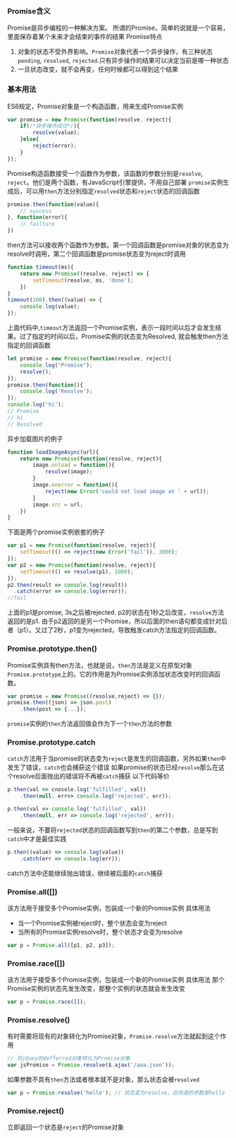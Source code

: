 ### Promise含义
Promise是异步编程的一种解决方案。
所谓的Promise，简单的说就是一个容易，里面保存着某个未来才会结束的事件的结果
Promise特点
1. 对象的状态不受外界影响。`Promise`对象代表一个异步操作，有三种状态`pending`, `resolved`, `rejected`.只有异步操作的结果可以决定当前是哪一种状态
2. 一旦状态改变，就不会再变，任何时候都可以得到这个结果

### 基本用法
ES6规定，Promise对象是一个构造函数，用来生成Promise实例
```js
var promise = new Promise(function(resolve, reject){
    if(/*异步操作成功*/){
        resolve(value);
    }else{
        reject(error);
    }
});
```
Promise构造函数接受一个函数作为参数，该函数的参数分别是`resolve`, `reject`。他们是两个函数，有JavaScript引擎提供，不用自己部署
`promise`实例生成后，可以用`then`方法分别指定`resolved`状态和`reject`状态的回调函数
```js
promise.then(function(value){
    // success
}, function(error){
    // failture
})
```
then方法可以接收两个函数作为参数。第一个回调函数是promise对象的状态变为resolve时调用，第二个回调函数是promise状态变为reject时调用
```js
function timeout(ms){
    return new Promise((resolve, reject) => {
        setTimeout(resolve, ms, 'done');
    })
}
timeout(100).then((value) => {
    console.log(value);
});
```
上面代码中,`timeout`方法返回一个Promise实例，表示一段时间以后才会发生结果。过了指定的时间以后，Promise实例的状态变为Resolved, 就会触发then方法指定的回调函数
```js
let promise = new Promise(function(resolve, reject){
    console.log("Promise");
    resolve();
});
promise.then(function(){
    console.log('Resolve');
});
console.log('hi');
// Promise
// hi
// Resolved
```
异步加载图片的例子
```js
function loadImageAsync(url){
    return new Promise(function(resolve, reject){
        image.onload = function(){
            resolve(image);
        }
        image.onerror = function(){
            reject(new Error('could not load image at ' + url));
        }
        image.src = url;
    })
}
```
下面是两个promise实例嵌套的例子
```js
var p1 = new Promise(function(resolve, reject){
    setTimeout(() => reject(new Error('fail')), 3000);
});
var p2 = new Promise(function(resolve, reject){
    setTimeout(() => resolve(p1), 1000);
});
p2.then(result => console.log(result))
  .catch(error => console.log(error));
//fail
```
上面的p1是promise, 3s之后被rejected. p2的状态在1秒之后改变，`resolve`方法返回的是p1. 由于p2返回的是另一个Promise，所以后面的then语句都变成针对后者（p1）。又过了2秒，p1变为rejected，导致触发catch方法指定的回调函数。

### Promise.prototype.then()
Promise实例具有then方法，也就是说，`then`方法是定义在原型对象`Promise.prototype`上的。它的作用是为Promise实例添加状态改变时的回调函数。
```js
var promise = new Promise((resolve,reject) => {});
promise.then((json) => json.post)
    .then(post => {...});
```
`promise`实例的`then`方法返回值会作为下一个`then`方法的参数

### Promise.prototype.catch
`catch`方法用于当promise的状态变为`reject`是发生的回调函数，另外如果`then`中发生了错误，`catch`也会捕获这个错误
如果promise的状态已经`resolve`那么在这个resolve后面抛出的错误将不再被`catch`捕获
以下代码等价
```js
p.then(val => cnosole.log('fulfilled', val))
    .then(null, err=> console.log('rejected', err));

p.then(val => console.log('fulfilled', val))
    .then(null, err => console.log('rejected', err));
```
一般来说，不要将`rejected`状态的回调函数写到`then`的第二个参数，总是写到`catch`中才是最佳实践
```js
p.then((value) => console.log(value))
    .catch(err => console.log(err));
```
catch方法中还能继续抛出错误，继续被后面的`catch`捕获

### Promise.all([])
该方法用于接受多个Promise实例，包装成一个新的Promise实例
具体用法
- 当一个Promise实例被reject时，整个状态会变为reject
- 当所有的Promise实例resolve时，整个状态才会变为resolve

```js
var p = Promise.all([p1, p2, p3]);
```

### Promise.race([])
该方法用于接受多个Promise实例，包装成一个新的Promise实例
具体用法
那个Promise实例的状态先发生改变，那整个实例的状态就会发生改变

```js
var p = Promise.race([]);
```

### Promise.resolve()
有时需要将现有的对象转化为Promise对象，`Promise.resolve`方法就起到这个作用

```js
// 将jQuey的defferred对象转化为Promise对象
var jsPromise = Promise.resolve($.ajax('/aaa.json'));
```

如果参数不具有`then`方法或者根本就不是对象，那么状态会被`resolved`

```js
var p = Promise.resolve('hello'); // 状态变为resolve，且传递的参数是hello
```

### Promise.reject()
立即返回一个状态是`reject`的Promise对象


